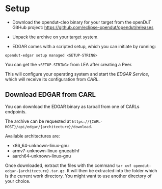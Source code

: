 # Setup

- Download the opendut-cleo binary for your target from the openDuT GitHub project: https://github.com/eclipse-opendut/opendut/releases
- Unpack the archive on your target system.

- EDGAR comes with a scripted setup, which you can initiate by running:  
```shell
opendut-edgar setup managed <SETUP-STRING>
```  
You can get the `<SETUP-STRING>` from LEA after creating a Peer.

This will configure your operating system and start the *EDGAR Service*, which will receive its configuration from *CARL*.

## Download EDGAR from CARL
You can download the EDGAR binary as tarball from one of CARLs endpoints.

The archive can be requested at `https://{CARL-HOST}/api/edgar/{architecture}/download`.

Available architectures are:
- x86_64-unknown-linux-gnu
- armv7-unknown-linux-gnueabihf
- aarch64-unknown-linux-gnu

Once downloaded, extract the files with the command `tar xvf opendut-edgar-{architecture}.tar.gz`. It will then be extracted into
the folder which is the current work directory. You might want to use another directory of your choice.
